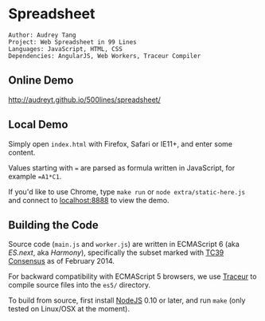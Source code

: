 # Spreadsheet

    Author: Audrey Tang
    Project: Web Spreadsheet in 99 Lines
    Languages: JavaScript, HTML, CSS
    Dependencies: AngularJS, Web Workers, Traceur Compiler

## Online Demo

<http://audreyt.github.io/500lines/spreadsheet/>

## Local Demo

Simply open `index.html` with Firefox, Safari or IE11+, and enter some content.

Values starting with `=` are parsed as formula written in JavaScript, for example `=A1*C1`.

If you'd like to use Chrome, type `make run` or `node extra/static-here.js` and connect to [localhost:8888](http://127.0.0.1:8888/) to view the demo.

## Building the Code

Source code (`main.js` and `worker.js`) are written in ECMAScript 6 (aka _ES.next_, aka _Harmony_), specifically the subset marked with [TC39 Consensus](https://developer.mozilla.org/en-US/docs/Web/JavaScript/ECMAScript_6_support_in_Mozilla) as of February 2014.

For backward compatibility with ECMAScript 5 browsers, we use [Traceur](https://github.com/google/traceur-compiler) to compile source files into the `es5/` directory.

To build from source, first install [NodeJS](http://www.nodejs.org/) 0.10 or later, and run `make` (only tested on Linux/OSX at the moment).
